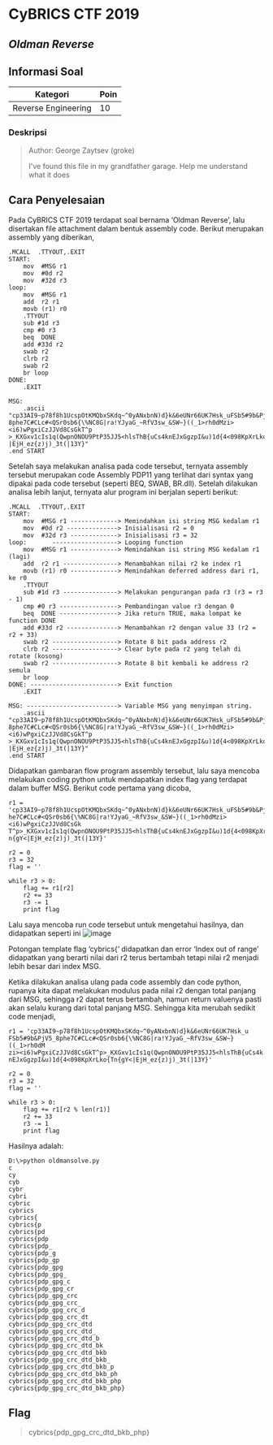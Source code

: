 # CyBRICS CTF 2019
## _Oldman Reverse_

## Informasi Soal
| Kategori | Poin |
| -------- | ---- |
| Reverse Engineering | 10 |
### Deskripsi
> Author: George Zaytsev (groke)
>
> I've found this file in my grandfather garage. Help me understand what it does

## Cara Penyelesaian
Pada CyBRICS CTF 2019 terdapat soal bernama ‘Oldman Reverse’, lalu disertakan file attachment dalam bentuk assembly code. Berikut merupakan assembly yang diberikan,
```
.MCALL  .TTYOUT,.EXIT
START:
    mov  #MSG r1 
    mov  #0d r2
    mov  #32d r3
loop:       
    mov  #MSG r1 
    add  r2 r1
    movb (r1) r0
    .TTYOUT
    sub #1d r3
    cmp #0 r3
    beq  DONE
    add #33d r2
    swab r2
    clrb r2
    swab r2    
    br loop
DONE: 
    .EXIT

MSG:
    .ascii "cp33AI9~p78f8h1UcspOtKMQbxSKdq~^0yANxbnN)d}k&6eUNr66UK7Hsk_uFSb5#9b&PjV5_
8phe7C#CLc#<QSr0sb6{\%NC8G|ra!YJyaG_~RfV3sw_&SW~}((_1>rh0dMzi><i6)wPgxiCzJJVd8CsGkT^p
>_KXGxv1cIs1q(QwpnONOU9PtP35JJ5<hlsThB{uCs4knEJxGgzpI&u)1d{4<098KpXrLko{Tn{gY<
|EjH_ez{z)j)_3t(|13Y}"
.end START
```
Setelah saya melakukan analisa pada code tersebut, ternyata assembly tersebut merupakan code Assembly PDP11 yang terlihat dari syntax yang dipakai pada code tersebut (seperti BEQ, SWAB, BR.dll). Setelah dilakukan analisa lebih lanjut, ternyata alur program ini berjalan seperti berikut:
```
.MCALL  .TTYOUT,.EXIT
START:
    mov  #MSG r1 -------------> Memindahkan isi string MSG kedalam r1
    mov  #0d r2 --------------> Inisialisasi r2 = 0
    mov  #32d r3 -------------> Inisialisasi r3 = 32
loop:       ------------------> Looping function
    mov  #MSG r1 -------------> Memindahkan isi string MSG kedalam r1 (lagi)
    add  r2 r1 ---------------> Menambahkan nilai r2 ke index r1
    movb (r1) r0 -------------> Memindahkan deferred address dari r1, ke r0
    .TTYOUT
    sub #1d r3 ---------------> Melakukan pengurangan pada r3 (r3 = r3 - 1)
    cmp #0 r3 ----------------> Pembandingan value r3 dengan 0
    beq  DONE ----------------> Jika return TRUE, maka lompat ke function DONE
    add #33d r2 --------------> Menambahkan r2 dengan value 33 (r2 = r2 + 33)
    swab r2 ------------------> Rotate 8 bit pada address r2
    clrb r2 ------------------> Clear byte pada r2 yang telah di rotate (kosong)
    swab r2 ------------------> Rotate 8 bit kembali ke address r2 semula
    br loop
DONE: ------------------------> Exit function
    .EXIT

MSG: -------------------------> Variable MSG yang menyimpan string.
    .ascii "cp33AI9~p78f8h1UcspOtKMQbxSKdq~^0yANxbnN)d}k&6eUNr66UK7Hsk_uFSb5#9b&PjV5_
8phe7C#CLc#<QSr0sb6{\%NC8G|ra!YJyaG_~RfV3sw_&SW~}((_1>rh0dMzi><i6)wPgxiCzJJVd8CsGkT^p
>_KXGxv1cIs1q(QwpnONOU9PtP35JJ5<hlsThB{uCs4knEJxGgzpI&u)1d{4<098KpXrLko{Tn{gY<
|EjH_ez{z)j)_3t(|13Y}"
.end START
```
Didapatkan gambaran flow program assembly tersebut, lalu saya mencoba melakukan coding python untuk mendapatkan index flag yang terdapat dalam buffer MSG. Berikut code pertama yang dicoba,
```
r1 = 'cp33AI9~p78f8h1UcspOtKMQbxSKdq~^0yANxbnN)d}k&6eUNr66UK7Hsk_uFSb5#9b&PjV5_8p
he7C#CLc#<QSr0sb6{\%NC8G|ra!YJyaG_~RfV3sw_&SW~}((_1>rh0dMzi><i6)wPgxiCzJJVd8CsGk
T^p>_KXGxv1cIs1q(QwpnONOU9PtP35JJ5<hlsThB{uCs4knEJxGgzpI&u)1d{4<098KpXrLko{T
n{gY<|EjH_ez{z)j)_3t(|13Y}'

r2 = 0
r3 = 32
flag = ''

while r3 > 0:
    flag += r1[r2]
    r2 += 33
    r3 -= 1
    print flag
```
Lalu saya mencoba run code tersebut untuk mengetahui hasilnya, dan didapatkan seperti ini
![image](https://raw.githubusercontent.com/redspiracy/write-ups/master/CyBRICS%20CTF%202019/reverse-engineering/Oldman%20Reverse/screenshot/1.jpg)

Potongan template flag ‘cybrics{‘ didapatkan dan error ‘Index out of range’ didapatkan yang berarti nilai dari r2 terus bertambah tetapi nilai r2 menjadi lebih besar dari index MSG.

Ketika dilakukan analisa ulang pada code assembly dan code python, rupanya kita dapat melakukan modulus pada nilai r2 dengan total panjang dari MSG, sehingga r2 dapat terus bertambah, namun return valuenya pasti akan selalu kurang dari total panjang  MSG. Sehingga kita merubah sedikit code menjadi,
```
r1 = 'cp33AI9~p78f8h1UcspOtKMQbxSKdq~^0yANxbnN)d}k&6eUNr66UK7Hsk_u
FSb5#9b&PjV5_8phe7C#CLc#<QSr0sb6{\%NC8G|ra!YJyaG_~RfV3sw_&SW~}((_1>rh0dM
zi><i6)wPgxiCzJJVd8CsGkT^p>_KXGxv1cIs1q(QwpnONOU9PtP35JJ5<hlsThB{uCs4k
nEJxGgzpI&u)1d{4<098KpXrLko{Tn{gY<|EjH_ez{z)j)_3t(|13Y}'

r2 = 0
r3 = 32
flag = ''

while r3 > 0:
    flag += r1[r2 % len(r1)]
    r2 += 33
    r3 -= 1
    print flag
```

Hasilnya adalah:
```
D:\>python oldmansolve.py
c
cy
cyb
cybr
cybri
cybric
cybrics
cybrics{
cybrics{p
cybrics{pd
cybrics{pdp
cybrics{pdp_
cybrics{pdp_g
cybrics{pdp_gp
cybrics{pdp_gpg
cybrics{pdp_gpg_
cybrics{pdp_gpg_c
cybrics{pdp_gpg_cr
cybrics{pdp_gpg_crc
cybrics{pdp_gpg_crc_
cybrics{pdp_gpg_crc_d
cybrics{pdp_gpg_crc_dt
cybrics{pdp_gpg_crc_dtd
cybrics{pdp_gpg_crc_dtd_
cybrics{pdp_gpg_crc_dtd_b
cybrics{pdp_gpg_crc_dtd_bk
cybrics{pdp_gpg_crc_dtd_bkb
cybrics{pdp_gpg_crc_dtd_bkb_
cybrics{pdp_gpg_crc_dtd_bkb_p
cybrics{pdp_gpg_crc_dtd_bkb_ph
cybrics{pdp_gpg_crc_dtd_bkb_php
cybrics{pdp_gpg_crc_dtd_bkb_php}
```

## Flag
> cybrics{pdp_gpg_crc_dtd_bkb_php}
